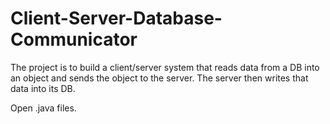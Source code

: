 # Client-Server-Database-Communicator

The project is to build a client/server system that reads data from a DB into an object and sends the object to the server. The server then writes that data into its DB. 

Open .java files.
